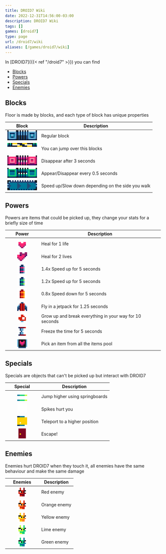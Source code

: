 ```yaml
---
title: DROID7 Wiki
date: 2022-12-31T14:56:00-03:00
description: DROID7 Wiki
tags: []
games: [droid7]
type: page
url: /droid7/wiki
aliases: [/games/droid7/wiki]
---
```


In [DROID7]({{< ref "/droid7" >}}) you can find

- [Blocks](#blocks)
- [Powers](#powers)
- [Specials](#specials)
- [Enemies](#enemies)

## Blocks

Floor is made by blocks, and each type of block has unique properties

| Block                                                                           | Description                                       |
| ------------------------------------------------------------------------------------------------ | ------------------------------------------------- |
| <img alt="Block" class="borderless" src="blocks/block.png">                     | Regular block                                     |
| <img alt="One way" class="borderless" src="blocks/one_way.png">                 | You can jump over this blocks                     |
| <img alt="Droppable" class="borderless" src="blocks/droppable.png">             | Disappear after 3 seconds                         |
| <img alt="Togglable" class="borderless" src="blocks/togglable.gif">             | Appear/Disappear every 0.5 seconds                |
| <img alt="Walking machine" class="borderless" src="blocks/walking_machine.gif"> | Speed up/Slow down depending on the side you walk |

## Powers

Powers are items that could be picked up, they change your stats for a briefly size of time

| Power                                                                        | Description                                             |
|-----------------------------------------------------------------------------------------------|---------------------------------------------------------|
| <img alt="Life" class="borderless" src="items/life.png">                     | Heal for 1 life                                         |
| <img alt="Two lives" class="borderless" src="items/two_lives.png">           | Heal for 2 lives                                        |
| <img alt="Super battery" class="borderless" src="items/super_battery.png">   | 1.4x Speed up for 5 seconds                             |
| <img alt="Battery" class="borderless" src="items/battery.png">               | 1.2x Speed up for 5 seconds                             |
| <img alt="Broken battery" class="borderless" src="items/broken_battery.png"> | 0.8x Speed down for 5 seconds                           |
| <img alt="Jetpack" class="borderless" src="items/jetpack.png">               | Fly in a jetpack for 1.25 seconds                       |
| <img alt="Mushroom" class="borderless" src="items/mushroom.png">             | Grow up and break everything in your way for 10 seconds |
| <img alt="Clock" class="borderless" src="items/clock.png">                   | Freeze the time for 5 seconds                           |
| <img alt="Roulette" class="borderless" src="items/roulette.gif">             | Pick an item from all the items pool                    |

## Specials

Specials are objects that can't be picked up but interact with DROID7

| Special                                                                   | Description                       |
|--------------------------------------------------------------------------------------------|-----------------------------------|
| <img alt="Springboard" class="borderless" src="specials/springboard.gif"> | Jump higher using springboards    |
| <img alt="Spikes" class="borderless" src="specials/spikes.gif">           | Spikes hurt you                   |
| <img alt="Teleport" class="borderless" src="specials/teleport.gif">       | Teleport to a higher position |
| <img alt="Door" class="borderless" src="specials/door.png">               | Escape!                           |

## Enemies

Enemies hurt DROID7 when they touch it,  all enemies have the same behaviour and make the same damage

| Enemies                                                        | Description  |
|---------------------------------------------------------------------------------|--------------|
| <img alt="Red" class="borderless" src="enemies/red.gif">       | Red enemy    |
| <img alt="Orange" class="borderless" src="enemies/orange.gif"> | Orange enemy |
| <img alt="Yellow" class="borderless" src="enemies/yellow.gif"> | Yellow enemy |
| <img alt="Lime" class="borderless" src="enemies/lime.gif">     | Lime enemy   |
| <img alt="Green" class="borderless" src="enemies/green.gif">   | Green enemy  |

<style>
  td:first-of-type {
    text-align: center;
    width: 96px;
  }
</style>
